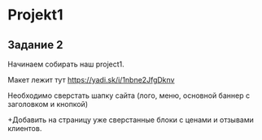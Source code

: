 # Projekt1

## Задание 2  

Начинаем собирать наш project1.  

Макет лежит тут <https://yadi.sk/i/1nbne2JfgDknv>

Необходимо сверстать шапку сайта (лого, меню, основной баннер с заголовком и кнопкой)  

+Добавить на страницу уже сверстанные блоки с ценами и отзывами клиентов.  
